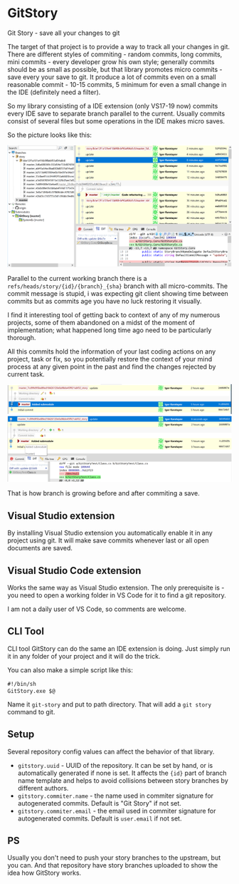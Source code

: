 # GitStory
Git Story - save all your changes to git

The target of that project is to provide a way to track all your changes in git.
There are different styles of commiting - random commits, long commits, mini commits - every developer grow his own style; generally commits should be as small as possible, but that library promotes micro commits - save every your save to git. It produce a lot of commits even on a small reasonable commit - 10-15 commits, 5 minimum for even a small change in the IDE (definitely need a filter).

So my library consisting of a IDE extension (only VS17-19 now) commits every IDE save to separate branch parallel to the current. Usually commits consist of several files but some operations in the IDE makes micro saves.

So the picture looks like this:

![](doc/20-03-2020.21-59-01.png)

Parallel to the current working branch there is a `refs/heads/story/{id}/{branch}_{sha}` branch with all micro-commits. The commit message is stupid, i was expecting git client showing time between commits but as commits age you have no luck restoring it visually. 

I find it interesting tool of getting back to context of any of my numerous projects, some of them abandoned on a midst of the moment of implementation; what happened long time ago need to be particularly thorough.

All this commits hold the information of your last coding actions on any project, task or fix, so you potentially restore the context of your mind process at any given point in the past and find the changes rejected by current task.

![](doc/20-03-2020.23-26-39.png)
![](doc/20-03-2020.23-29-29.png)

That is how branch is growing before and after commiting a save.

## Visual Studio extension

By installing Visual Studio extension you automatically enable it in any project using git. It will make save commits whenever last or all open documents are saved.

## Visual Studio Code extension

Works the same way as Visual Studio extension. The only prerequisite is - you need to open a working folder in VS Code for it to find a git repository.

I am not a daily user of VS Code, so comments are welcome.

## CLI Tool

CLI tool GitStory can do the same an IDE extension is doing. Just simply run it in any folder of your project and it will do the trick.

You can also make a simple script like this:

```
#!/bin/sh
GitStory.exe $@
```

Name it `git-story` and put to path directory. That will add a `git story` command to git.

## Setup

Several repository config values can affect the behavior of that library.
* `gitstory.uuid` - UUID of the repository. It can be set by hand, or is automatically generated if none is set. It affects the `{id}` part of branch name template and helps to avoid collisions between story branches by different authors.
* `gitstory.commiter.name` - the name used in commiter signature for autogenerated commits. Default is "Git Story" if not set.
* `gitstory.commiter.email` - the email used in commiter signature for autogenerated commits. Default is `user.email` if not set.

## PS

Usually you don't need to push your story branches to the upstream, but you can. And that repository have story branches uploaded to show the idea how GitStory works.